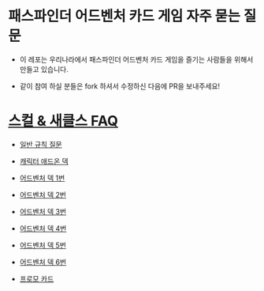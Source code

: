 패스파인더 어드벤처 카드 게임 자주 묻는 질문
=======================================

* 이 레포는 우리나라에서 패스파인더 어드벤처 카드 게임을 즐기는 사람들을 위해서 만들고 있습니다.

* 같이 참여 하실 분들은 fork 하셔서 수정하신 다음에 PR을 보내주세요!

# [스컬 & 새클스 FAQ](SnS-FAQ.md)

* [일반 규칙 질문](SnS-FAQ.md#규칙-질문rules-questions)

* [캐릭터 애드온 덱](SnS-FAQ.md#카드-질문-스컬--새클스-캐릭터-애드온-덱card-questions-skull--shackles-character-add-on-deck)

* [어드벤처 덱 1번](SnS-FAQ.md#카드-질문-웜우드-뮤니티어드벤처-덱-1card-questions-the-wormwood-mutiny-skull--shackles-adventure-deck-1)

* [어드벤처 덱 2번](SnS-FAQ.md#카드-질문-레이더스-오브-더-피버-시어드벤처-덱-2번card-questions-raiders-of-the-fever-sea-skull--shackles-adventure-deck-2)

* [어드벤처 덱 3번](SnS-FAQ.md#카드-질문-템페스트-라이징어드벤처-덱-3card-questions-tempest-rising-skull--shackles-adventure-deck-3)

* [어드벤처 덱 4번](SnS-FAQ.md#카드-질문-아일랜드-오브-엠티-아이즈어드벤처-덱-4card-questions-island-of-empty-eyes-skull--shackles-adventure-deck-4)

* [어드벤처 덱 5번](SnS-FAQ.md#카드-질문-더-프린스-오브-인퍼미어드벤처-덱-5card-questions-the-price-of-infamy-skull--shackles-adventure-deck-5)

* [어드벤처 덱 6번](SnS-FAQ.md#카드-질문-헬스-하트어드벤처-덱-6card-questions-from-hells-heart-skull--shackles-adventure-deck-6)

* [프로모 카드](SnS-FAQ.md#카드-질문-프로모션-카드card-questions-promo-cards)